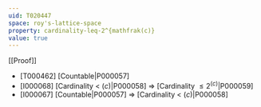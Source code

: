 ```yaml
---
uid: T020447
space: roy's-lattice-space
property: cardinality-leq-2^{mathfrak(c)}
value: true
---
```

[[Proof]]

* [T000462] [Countable|P000057]
* [I000068] [Cardinality < $\mathfrak(c)$|P000058] => [Cardinality $\leq 2^{\mathfrak(c)}$|P000059]
* [I000067] [Countable|P000057] => [Cardinality < $\mathfrak(c)$|P000058]

